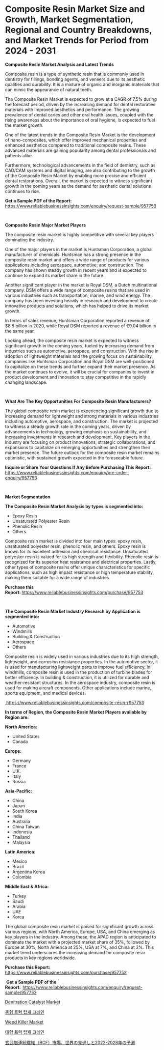 <p><h1>Composite Resin Market Size and Growth, Market Segmentation, Regional and Country Breakdowns, and Market Trends for Period from 2024 -  2031</h1></p><p><strong>Composite Resin Market Analysis and Latest Trends</strong></p>
<p><p>Composite resin is a type of synthetic resin that is commonly used in dentistry for fillings, bonding agents, and veneers due to its aesthetic qualities and durability. It is a mixture of organic and inorganic materials that can mimic the appearance of natural teeth.</p><p>The Composite Resin Market is expected to grow at a CAGR of 7.5% during the forecast period, driven by the increasing demand for dental restorative materials with improved aesthetics and performance. The growing prevalence of dental caries and other oral health issues, coupled with the rising awareness about the importance of oral hygiene, is expected to fuel the market growth.</p><p>One of the latest trends in the Composite Resin Market is the development of nano-composites, which offer improved mechanical properties and enhanced aesthetics compared to traditional composite resins. These advanced materials are gaining popularity among dental professionals and patients alike.</p><p>Furthermore, technological advancements in the field of dentistry, such as CAD/CAM systems and digital imaging, are also contributing to the growth of the Composite Resin Market by enabling more precise and efficient dental restorations. Overall, the market is expected to witness significant growth in the coming years as the demand for aesthetic dental solutions continues to rise.</p></p>
<p><strong>Get a Sample PDF of the Report:&nbsp;</strong> <a href="https://www.reliablebusinessinsights.com/enquiry/request-sample/957753">https://www.reliablebusinessinsights.com/enquiry/request-sample/957753</a></p>
<p>&nbsp;</p>
<p><strong>Composite Resin Major Market Players</strong></p>
<p><p>The composite resin market is highly competitive with several key players dominating the industry. </p><p>One of the major players in the market is Huntsman Corporation, a global manufacturer of chemicals. Huntsman has a strong presence in the composite resin market and offers a wide range of products for various applications including aerospace, automotive, and construction. The company has shown steady growth in recent years and is expected to continue to expand its market share in the future.</p><p>Another significant player in the market is Royal DSM, a Dutch multinational company. DSM offers a wide range of composite resins that are used in various industries such as transportation, marine, and wind energy. The company has been investing heavily in research and development to create innovative products and solutions, which has helped to drive its market growth.</p><p>In terms of sales revenue, Huntsman Corporation reported a revenue of $8.8 billion in 2020, while Royal DSM reported a revenue of €9.04 billion in the same year.</p><p>Looking ahead, the composite resin market is expected to witness significant growth in the coming years, fueled by increasing demand from industries such as automotive, aerospace, and construction. With the rise in adoption of lightweight materials and the growing focus on sustainability, companies like Huntsman Corporation and Royal DSM are well-positioned to capitalize on these trends and further expand their market presence. As the market continues to evolve, it will be crucial for companies to invest in product development and innovation to stay competitive in the rapidly changing landscape.</p></p>
<p>&nbsp;</p>
<p><strong>What Are The Key Opportunities For Composite Resin Manufacturers?</strong></p>
<p><p>The global composite resin market is experiencing significant growth due to increasing demand for lightweight and strong materials in various industries including automotive, aerospace, and construction. The market is projected to witness a steady growth rate in the coming years, driven by advancements in technology, growing emphasis on sustainability, and increasing investments in research and development. Key players in the industry are focusing on product innovations, strategic collaborations, and expansions to capitalize on emerging opportunities and strengthen their market presence. The future outlook for the composite resin market remains optimistic, with sustained growth expected in the foreseeable future.</p></p>
<p><strong>Inquire or Share Your Questions If Any Before Purchasing This Report:</strong> <a href="https://www.reliablebusinessinsights.com/enquiry/pre-order-enquiry/957753">https://www.reliablebusinessinsights.com/enquiry/pre-order-enquiry/957753</a></p>
<p>&nbsp;</p>
<p><strong>Market Segmentation</strong></p>
<p><strong>The Composite Resin Market Analysis by types is segmented into:</strong></p>
<p><ul><li>Epoxy Resin</li><li>Unsaturated Polyester Resin</li><li>Phenolic Resin</li><li>Others</li></ul></p>
<p><p>Composite resin market is divided into four main types: epoxy resin, unsaturated polyester resin, phenolic resin, and others. Epoxy resin is known for its excellent adhesion and chemical resistance. Unsaturated polyester resin is valued for its high strength and flexibility. Phenolic resin is recognized for its superior heat resistance and electrical properties. Lastly, other types of composite resins offer unique characteristics for specific applications, such as high impact resistance or high temperature stability, making them suitable for a wide range of industries.</p></p>
<p><strong>Purchase this Report:&nbsp;</strong><a href="https://www.reliablebusinessinsights.com/purchase/957753">https://www.reliablebusinessinsights.com/purchase/957753</a></p>
<p>&nbsp;</p>
<p><strong>The Composite Resin Market Industry Research by Application is segmented into:</strong></p>
<p><ul><li>Automotive</li><li>Windmills</li><li>Building & Construction</li><li>Aerospace</li><li>Others</li></ul></p>
<p><p>Composite resin is widely used in various industries due to its high strength, lightweight, and corrosion resistance properties. In the automotive sector, it is used for manufacturing lightweight parts to improve fuel efficiency. In windmills, composite resin is used in the production of turbine blades for better efficiency. In building & construction, it is utilized for durable and weather-resistant structures. In the aerospace industry, composite resin is used for making aircraft components. Other applications include marine, sports equipment, and medical devices.</p></p>
<p><a href="https://www.reliablebusinessinsights.com/composite-resin-r957753">&nbsp;https://www.reliablebusinessinsights.com/composite-resin-r957753</a></p>
<p><strong>In terms of Region, the Composite Resin Market Players available by Region are:</strong></p>
<p>
    <p> <strong> North America: </strong>
        <ul>
            <li>United States</li>
            <li>Canada</li>
        </ul>
        </p> 
    <p> <strong> Europe: </strong>
        <ul>
            <li>Germany</li>
            <li>France</li>
            <li>U.K.</li>
            <li>Italy</li>
            <li>Russia</li>
        </ul>
        </p> 
    <p> <strong> Asia-Pacific: </strong>
        <ul>
            <li>China</li>
            <li>Japan</li>
            <li>South Korea</li>
            <li>India</li>
            <li>Australia</li>
            <li>China Taiwan</li>
            <li>Indonesia</li>
            <li>Thailand</li>
            <li>Malaysia</li>
        </ul>
        </p> 
    <p> <strong> Latin America: </strong>
        <ul>
            <li>Mexico</li>
            <li>Brazil</li>
            <li>Argentina Korea</li>
            <li>Colombia</li>
        </ul>
        </p> 
    <p> <strong> Middle East & Africa: </strong>
        <ul>
            <li>Turkey</li>
            <li>Saudi</li>
            <li>Arabia</li>
            <li>UAE</li>
            <li>Korea</li>
        </ul>
    </p>
    </p>
<p><p>The global composite resin market is poised for significant growth across various regions, with North America, Europe, USA, and China emerging as key players in the industry. Among these, the APAC region is anticipated to dominate the market with a projected market share of 35%, followed by Europe at 30%, North America at 25%, USA at 7%, and China at 3%. This market trend underscores the increasing demand for composite resin products in key regions worldwide.</p></p>
<p><strong>Purchase this Report: </strong><a href="https://www.reliablebusinessinsights.com/purchase/957753">https://www.reliablebusinessinsights.com/purchase/957753</a></p>
<p>&nbsp;<strong>Get a Sample PDF of the Report:&nbsp;&nbsp;</strong><a href="https://www.reliablebusinessinsights.com/enquiry/request-sample/957753">https://www.reliablebusinessinsights.com/enquiry/request-sample/957753</a></p>
<p><strong></strong></p>
<p><p><a href="https://github.com/MaraKoelpin2023/Market-Research-Report-List-1/blob/main/denitration-catalyst-market.md">Denitration Catalyst Market</a></p><p><a href="https://github.com/mithunmistry2258/Market-Research-Report-List-1/blob/main/3061328119421.md">중형 트럭 탑재 크레인</a></p><p><a href="https://github.com/maudAbbott7/Market-Research-Report-List-1/blob/main/weed-killer-market.md">Weed Killer Market</a></p><p><a href="https://github.com/konokaryan/Market-Research-Report-List-1/blob/main/9087933119422.md">대형 트럭 탑재 크레인</a></p><p><a href="https://github.com/BrionnaBoyle/Market-Research-Report-List-1/blob/main/5754507131001.md">玄武岩連続繊維（BCF）市場、世界の見通しと2022-2028年の予測</a></p></p>